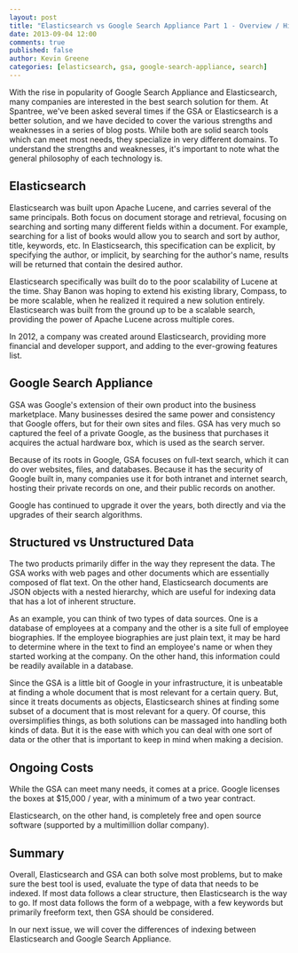```yaml
---
layout: post
title: "Elasticsearch vs Google Search Appliance Part 1 - Overview / History"
date: 2013-09-04 12:00
comments: true
published: false
author: Kevin Greene
categories: [elasticsearch, gsa, google-search-appliance, search]
---
```


With the rise in popularity of Google Search Appliance and Elasticsearch, many companies are interested in the best search solution for them. At Spantree, we've been asked several times if the GSA or Elasticsearch is a better solution, and we have decided to cover the various strengths and weaknesses in a series of blog posts. While both are solid search tools which can meet most needs, they specialize in very different domains. To understand the strengths and weaknesses, it's important to note what the general philosophy of each technology is.

Elasticsearch
-------------------------
Elasticsearch was built upon Apache Lucene, and carries several of the same principals. Both focus on document storage and retrieval, focusing on searching and sorting many different fields within a document. For example, searching for a list of books would allow you to search and sort by author, title, keywords, etc. In Elasticsearch, this specification can be explicit, by specifying the author, or implicit, by searching for the author's name, results will be returned that contain the desired author.

Elasticsearch specifically was built do to the poor scalability of Lucene at the time. Shay Banon was hoping to extend his existing library, Compass, to be more scalable, when he realized it required a new solution entirely. Elasticsearch was built from the ground up to be a scalable search, providing the power of Apache Lucene across multiple cores.

In 2012, a company was created around Elasticsearch, providing more financial and developer support, and adding to the ever-growing features list.


Google Search Appliance
-------------------------
GSA was Google's extension of their own product into the business marketplace. Many businesses desired the same power and consistency that Google offers, but for their own sites and files. GSA has very much so captured the feel of a private Google, as the business that purchases it acquires the actual hardware box, which is used as the search server.

Because of its roots in Google, GSA focuses on full-text search, which it can do over websites, files, and databases. Because it has the security of Google built in, many companies use it for both intranet and internet search, hosting their private records on one, and their public records on another.

Google has continued to upgrade it over the years, both directly and via the upgrades of their search algorithms.

Structured vs Unstructured Data
-------------------------

The two products primarily differ in the way they represent the data.  The GSA works with web pages and other documents which are essentially composed of flat text.  On the other hand, Elasticsearch documents are JSON objects with a nested hierarchy, which are useful for indexing data that has a lot of inherent structure.

As an example, you can think of two types of data sources.  One is a database of employees at a company and the other is a site full of employee biographies.  If the employee biographies are just plain text, it may be hard to determine where in the text to find an employee's name or when they started working at the company.  On the other hand, this information could be readily available in a database.  

Since the GSA is a little bit of Google in your infrastructure, it is unbeatable at finding a whole document that is most relevant for a certain query.  But, since it treats documents as objects, Elasticsearch shines at finding some subset of a document that is most relevant for a query.  Of course, this oversimplifies things, as both solutions can be massaged into handling both kinds of data.  But it is the ease with which you can deal with one sort of data or the other that is important to keep in mind when making a decision.

Ongoing Costs
-------------------------

While the GSA can meet many needs, it comes at a price. Google licenses the boxes at $15,000 / year, with a minimum of a two year contract.

Elasticsearch, on the other hand, is completely free and open source software (supported by a multimillion dollar company).

Summary
-------------------------
Overall, Elasticsearch and GSA can both solve most problems, but to make sure the best tool is used, evaluate the type of data that needs to be indexed. If most data follows a clear structure, then Elasticsearch is the way to go. If most data follows the form of a webpage, with a few keywords but primarily freeform text, then GSA should be considered.

In our next issue, we will cover the differences of indexing between Elasticsearch and Google Search Appliance.